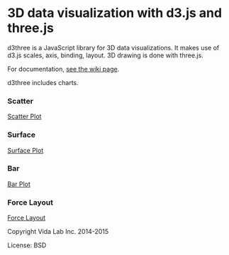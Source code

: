 3D data visualization with d3.js and three.js
=============

d3three is a JavaScript library for 3D data visualizations. It makes use of d3.js scales, axis, binding, layout. 3D drawing is done with three.js.

For documentation, [see the wiki page](https://github.com/vidalab/d3three/wiki).

d3three includes charts.

### Scatter ###

[Scatter Plot](https://vida.io/documents/Sp2SzNyhgD8JwFbCe)

### Surface ###

[Surface Plot](https://vida.io/documents/BJXoQv89L3RkG574p)

### Bar ###

[Bar Plot](https://vida.io/documents/hK4waAHeTRjuNjSr2)

### Force Layout ###
[Force Layout](https://vida.io/documents/fDn4mDHX26H9hcyHu)

Copyright Vida Lab Inc. 2014-2015

License: BSD
